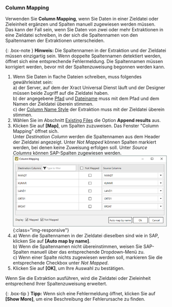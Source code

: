 ### Column Mapping

Verwenden Sie **Column Mapping**, wenn Sie Daten in einer Zieldatei oder Zieleinheit ergänzen und Spalten manuell zugewiesen werden müssen.<br>
Das kann der Fall sein, wenn Sie Daten von zwei oder mehr Extraktionen in eine Zieldatei schreiben, in der sich die Spaltennamen von den Spaltennamen der Extraktionen unterscheiden.

{: .box-note }
**Hinweis:** Die Spaltennamen in der Extraktion und der Zieldatei müssen einzigartig sein. 
Wenn doppelte Spaltennamen detektiert werden, öffnet sich eine entsprechende Fehlermeldung.
Die Spaltennamen müssen korrigiert werden, bevor mit der Spaltenzuweisung begonnen werden kann.

1. Wenn Sie Daten in flache Dateien schreiben, muss folgendes gewährleistet sein:<br>
a) der Server, auf dem der Xract Universal Dienst läuft und der Designer müssen beide Zugriff auf die Zieldatei haben.<br>
b) der angegebene [Pfad](#destination-details---destinationsdetails) und [Dateiname](#file-name) muss mit dem Pfad und dem Namen der Zieldatei überein stimmen.<br>
c) der [Column Name Style](#column-name-style) der Extraktion muss mit der Zieldatei überein stimmen.
2. Wählen Sie im Abschnitt [Existing Files](#existing-files) die Option **Append results** aus.<br>
3. Klicken Sie auf **[Map]**, um Spalten zuzuweisen. Das Fenster "Column Mapping" öffnet sich.<br>
Unter *Destination Column* werden die Spaltennamen aus dem Header der Zieldatei angezeigt. 
Unter *Not Mapped* können Spalten markiert werden, bei denen keine Zuweisung erfolgen soll.
Unter *Source Columns* können SAP-Spalten zugewiesen werden.<br>
![Column-Mapping](/img/content/column-mapping.png){:class="img-responsive"}
4. a) Wenn die Spaltennamen in der Zieldatei dieselben sind wie in SAP, klicken Sie auf **[Auto map by name]**.<br>
b) Wenn die Spaltennamen nicht übereinstimmen, weisen Sie SAP-Spalten manuell über das entsprechende Dropdown-Menü zu.<br>
c) Wenn einer Spalte nichts zugewiesen werden soll, markieren Sie die entsprechende Checkbox unter *Not Mapped*.<br>
5. Klicken Sie auf **[OK]**, um Ihre Auswahl zu bestätigen.

Wenn Sie die Extraktion ausführen, wird die Zieldatei oder Zieleinheit entsprechend Ihrer Spaltenzuweisung erweitert.

{: .box-tip }
**Tipp:** Wenn sich eine Fehlermeldung öffnet, klicken Sie auf **[Show More]**, um eine Beschreibung der Fehlerursache zu finden.
